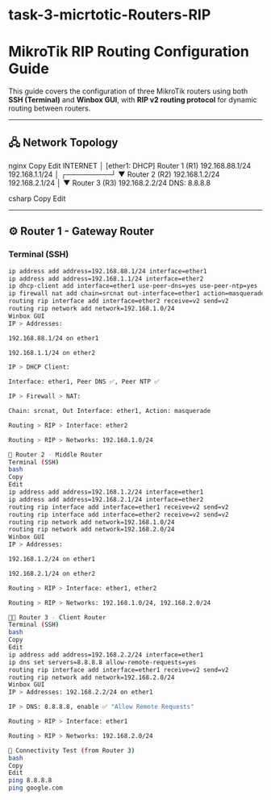 # task-3-micrtotic-Routers-RIP


# MikroTik RIP Routing Configuration Guide

This guide covers the configuration of three MikroTik routers using both **SSH (Terminal)** and **Winbox GUI**, with **RIP v2 routing protocol** for dynamic routing between routers.

---

## 🖧 Network Topology

nginx
Copy
Edit
       INTERNET
           │
    [ether1: DHCP]
     Router 1 (R1)
     192.168.88.1/24
     192.168.1.1/24
           │
 ┌─────────┘
 ▼
Router 2 (R2)
192.168.1.2/24
192.168.2.1/24
│
▼
Router 3 (R3)
192.168.2.2/24
DNS: 8.8.8.8

csharp
Copy
Edit

---

## ⚙️ Router 1 - Gateway Router

### Terminal (SSH)
```bash
ip address add address=192.168.88.1/24 interface=ether1
ip address add address=192.168.1.1/24 interface=ether2
ip dhcp-client add interface=ether1 use-peer-dns=yes use-peer-ntp=yes
ip firewall nat add chain=srcnat out-interface=ether1 action=masquerade
routing rip interface add interface=ether2 receive=v2 send=v2
routing rip network add network=192.168.1.0/24
Winbox GUI
IP > Addresses:

192.168.88.1/24 on ether1

192.168.1.1/24 on ether2

IP > DHCP Client:

Interface: ether1, Peer DNS ✅, Peer NTP ✅

IP > Firewall > NAT:

Chain: srcnat, Out Interface: ether1, Action: masquerade

Routing > RIP > Interface: ether2

Routing > RIP > Networks: 192.168.1.0/24

🔁 Router 2 - Middle Router
Terminal (SSH)
bash
Copy
Edit
ip address add address=192.168.1.2/24 interface=ether1
ip address add address=192.168.2.1/24 interface=ether2
routing rip interface add interface=ether1 receive=v2 send=v2
routing rip interface add interface=ether2 receive=v2 send=v2
routing rip network add network=192.168.1.0/24
routing rip network add network=192.168.2.0/24
Winbox GUI
IP > Addresses:

192.168.1.2/24 on ether1

192.168.2.1/24 on ether2

Routing > RIP > Interface: ether1, ether2

Routing > RIP > Networks: 192.168.1.0/24, 192.168.2.0/24

🧑‍💻 Router 3 - Client Router
Terminal (SSH)
bash
Copy
Edit
ip address add address=192.168.2.2/24 interface=ether1
ip dns set servers=8.8.8.8 allow-remote-requests=yes
routing rip interface add interface=ether1 receive=v2 send=v2
routing rip network add network=192.168.2.0/24
Winbox GUI
IP > Addresses: 192.168.2.2/24 on ether1

IP > DNS: 8.8.8.8, enable ✅ "Allow Remote Requests"

Routing > RIP > Interface: ether1

Routing > RIP > Networks: 192.168.2.0/24

🧪 Connectivity Test (from Router 3)
bash
Copy
Edit
ping 8.8.8.8
ping google.com
